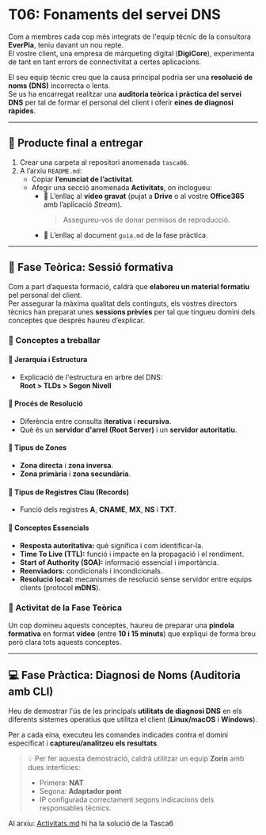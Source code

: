 # T06: Fonaments del servei DNS

Com a membres cada cop més integrats de l'equip tècnic de la consultora **EverPia**, teniu davant un nou repte.  
El vostre client, una empresa de màrqueting digital (**DigiCore**), experimenta de tant en tant errors de connectivitat a certes aplicacions.  

El seu equip tècnic creu que la causa principal podria ser una **resolució de noms (DNS)** incorrecta o lenta.  
Se us ha encarregat realitzar una **auditoria teòrica i pràctica del servei DNS** per tal de formar el personal del client i oferir **eines de diagnosi ràpides**.

---

## 🧩 Producte final a entregar

1. Crear una carpeta al repositori anomenada `tasca06`.  
2. A l’arxiu `README.md`:
   - Copiar **l’enunciat de l’activitat**.  
   - Afegir una secció anomenada **Activitats**, on inclogueu:
     - 🔗 L’enllaç al **vídeo gravat** (pujat a **Drive** o al vostre **Office365** amb l’aplicació *Stream*).  
       > Assegureu-vos de donar permisos de reproducció.  
     - 📄 L’enllaç al document `guia.md` de la fase pràctica.

---

## 🧠 Fase Teòrica: Sessió formativa

Com a part d’aquesta formació, caldrà que **elaboreu un material formatiu** pel personal del client.  
Per assegurar la màxima qualitat dels continguts, els vostres directors tècnics han preparat unes **sessions prèvies** per tal que tingueu domini dels conceptes que després haureu d’explicar.

### 📘 Conceptes a treballar

#### 🔹 Jerarquia i Estructura
- Explicació de l'estructura en arbre del DNS:  
  **Root > TLDs > Segon Nivell**

#### 🔹 Procés de Resolució
- Diferència entre consulta **iterativa** i **recursiva**.  
- Què és un **servidor d'arrel (Root Server)** i un **servidor autoritatiu**.

#### 🔹 Tipus de Zones
- **Zona directa** i **zona inversa**.  
- **Zona primària** i **zona secundària**.

#### 🔹 Tipus de Registres Clau (Records)
- Funció dels registres **A**, **CNAME**, **MX**, **NS** i **TXT**.

#### 🔹 Conceptes Essencials
- **Resposta autoritativa:** què significa i com identificar-la.  
- **Time To Live (TTL):** funció i impacte en la propagació i el rendiment.  
- **Start of Authority (SOA):** informació essencial i importància.  
- **Reenviadors:** condicionals i incondicionals.  
- **Resolució local:** mecanismes de resolució sense servidor entre equips clients (protocol **mDNS**).

### 🎥 Activitat de la Fase Teòrica
Un cop domineu aquests conceptes, haureu de preparar una **píndola formativa** en format **vídeo** (entre **10 i 15 minuts**) que expliqui de forma breu però clara tots aquests conceptes.

---

## 💻 Fase Pràctica: Diagnosi de Noms (Auditoria amb CLI)

Heu de demostrar l'ús de les principals **utilitats de diagnosi DNS** en els diferents sistemes operatius que utilitza el client (**Linux/macOS** i **Windows**).

Per a cada eina, executeu les comandes indicades contra el domini especificat i **captureu/analitzeu els resultats**.

> 💡 Per fer aquesta demostració, caldrà utilitzar un equip **Zorin** amb dues interfícies:
> - Primera: **NAT**  
> - Segona: **Adaptador pont**  
> - IP configurada correctament segons indicacions dels responsables tècnics.

Al arxiu: [Activitats.md](Activitats.md) hi ha la solució de la Tasca6
